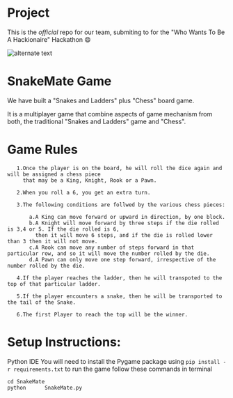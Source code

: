  # Project

This is the *official* repo for our team, submiting to for the "Who Wants To Be A Hackionaire" Hackathon :smile:

![alternate text](https://www.techiedelight.com/wp-content/uploads/2016/11/Snakes-And-Ladders-Problem.jpg)

 # SnakeMate Game
  
 We have built a "Snakes and Ladders" plus "Chess" board game.
 
 It is a multiplayer game that combine aspects of game mechanism from both, the traditional "Snakes and Ladders" game and "Chess".
 
  # Game Rules
  
 ```
    1.Once the player is on the board, he will roll the dice again and will be assigned a chess piece 
      that may be a King, Knight, Rook or a Pawn.
      
    2.When you roll a 6, you get an extra turn.
      
    3.The following conditions are follwed by the various chess pieces:
        
        a.A King can move forward or upward in direction, by one block. 
        b.A Knight will move forward by three steps if the die rolled is 3,4 or 5. If the die rolled is 6, 
          then it will move 6 steps, and if the die is rolled lower than 3 then it will not move. 
        c.A Rook can move any number of steps forward in that particular row, and so it will move the number rolled by the die.
        d.A Pawn can only move one step forward, irrespective of the number rolled by the die.
    
    4.If the player reaches the ladder, then he will transpoted to the top of that particular ladder.
    
    5.If the player encounters a snake, then he will be transported to the tail of the Snake.
    
    6.The first Player to reach the top will be the winner.
```
            
# Setup Instructions:

Python IDE
You will need to install the Pygame package using `pip install -r requirements.txt`
to run the game follow these commands in terminal

```
cd SnakeMate
python 		SnakeMate.py

```
